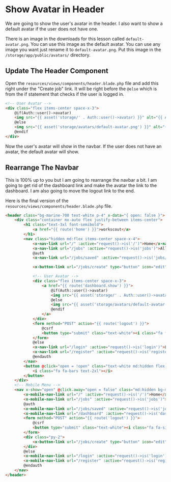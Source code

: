 # Show Avatar in Header

We are going to show the user's avatar in the header. I also want to show a default avatar if the user does not have one.

There is an image in the downloads for this lesson called `default-avatar.png`. You can use this image as the default avatar. You can use any image you want just rename it to `default-avatar.png`. Put this image in the `/storage/app/public/avatars/` directory.

## Update The Header Component

Open the `resources/views/components/header.blade.php` file and add this right under the "Create job" link. It will be right before the `@else` which is from the if statement that checks if the user is logged in.

```html
<!-- User Avatar -->
<div class="flex items-center space-x-3">
	@if(Auth::user()->avatar)
	<img src="{{ asset('storage/' . Auth::user()->avatar) }}" alt="{{ Auth::user()->name }}" class="w-10 h-10 rounded-full" />
	@else
	<img src="{{ asset('storage/avatars/default-avatar.png') }}" alt="{{ Auth::user()->name }}" class="w-10 h-10 rounded-full" />
	@endif
</div>
```

Now the user's avatar will show in the navbar. If the user does not have an avatar, the default avatar will show.

## Rearrange The Navbar

This is 100% up to you but I am going to rearrange the navbar a bit. I am going to get rid of the dashboard link and make the avatar the link to the dashboard. I am also going to move the logout link to the end.

Here is the final version of the `resources/views/components/header.blade.php` file.

```html
<header class="bg-marine-700 text-white p-4" x-data="{ open: false }">
	<div class="container mx-auto flex justify-between items-center">
		<h1 class="text-3xl font-semibold">
			<a href="{{ route('home') }}">workscout</a>
		</h1>
		<nav class="hidden md:flex items-center space-x-4">
			<x-nav-link url="/" :active="request()->is('/')">Home</x-nav-link>
			<x-nav-link url="/jobs" :active="request()->is('jobs')">All Jobs</x-nav-link>
			@auth
			<x-nav-link url="/jobs/saved" :active="request()->is('jobs/saved')">Saved Jobs</x-nav-link>

			<x-button-link url="/jobs/create" type="button" icon="edit">Create Job</x-button-link>

			<!-- User Avatar -->
			<div class="flex items-center space-x-3">
				<a href="{{ route('dashboard.show') }}">
					@if(Auth::user()->avatar)
					<img src="{{ asset('storage/' . Auth::user()->avatar) }}" alt="{{ Auth::user()->name }}" class="w-10 h-10 rounded-full" />
					@else
					<img src="{{ asset('storage/avatars/default-avatar.png') }}" alt="{{ Auth::user()->name }}" class="w-10 h-10 rounded-full" />
					@endif
				</a>
			</div>
			<form method="POST" action="{{ route('logout') }}">
				@csrf
				<button type="submit" class="text-white"><i class="fa fa-sign-out"></i> Logout</button>
			</form>
			@else
			<x-nav-link url="/login" :active="request()->is('login')">Login</x-nav-link>
			<x-nav-link url="/register" :active="request()->is('register')">Register</x-nav-link>
			@endauth
		</nav>
		<button @click="open = !open" class="text-white md:hidden flex items-center">
			<i class="fa fa-bars text-2xl"></i>
		</button>
	</div>
	<!-- Mobile Menu -->
	<nav x-show="open" @click.away="open = false" class="md:hidden bg-marine-700 text-white mt-5 pb-4 space-y-2">
		<x-mobile-nav-link url="/" :active="request()->is('/')">Home</x-mobile-nav-link>
		<x-mobile-nav-link url="/jobs" :active="request()->is('jobs')">All Jobs</x-mobile-nav-link>
		@auth
		<x-mobile-nav-link url="/jobs/saved" :active="request()->is('jobs/saved')">Saved Jobs</x-mobile-nav-link>
		<x-mobile-nav-link url="/dashboard" :active="request()->is('dashboard')" icon="gauge">Dashboard </x-mobile-nav-link>
		<form method="POST" action="{{ route('logout') }}">
			@csrf
			<button type="submit" class="text-white"><i class="fa fa-sign-out"></i> Logout</button>
		</form>
		<div class="py-2">
			<x-button-link url="/jobs/create" type="button" icon="edit">Create Job</x-button-link>
		</div>
		@else
		<x-mobile-nav-link url="/login" :active="request()->is('login')">Login</x-mobile-nav-link>
		<x-mobile-nav-link url="/register" :active="request()->is('register')">Register</x-mobile-nav-link>
		@endauth
	</nav>
</header>
```
